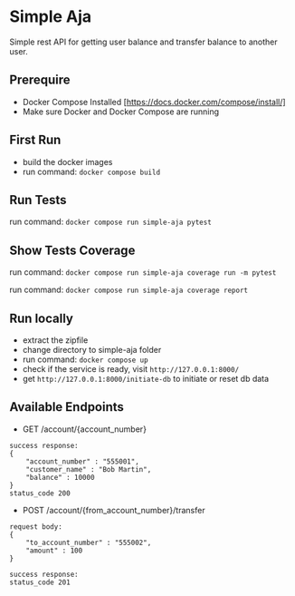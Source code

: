 # Simple Aja
Simple rest API for getting user balance and transfer balance to another user.

## Prerequire
- Docker Compose Installed [https://docs.docker.com/compose/install/]
- Make sure Docker and Docker Compose are running

## First Run
- build the docker images
- run command: `docker compose build` 

## Run Tests
run command: `docker compose run simple-aja pytest`

## Show Tests Coverage
run command: `docker compose run simple-aja coverage run -m pytest`

run command: `docker compose run simple-aja coverage report`

## Run locally
- extract the zipfile
- change directory to simple-aja folder 
- run command: `docker compose up`
- check if the service is ready, visit `http://127.0.0.1:8000/`
- get `http://127.0.0.1:8000/initiate-db` to initiate or reset db data

## Available Endpoints
- GET /account/{account_number}
```
success response:
{
    "account_number" : "555001", 
    "customer_name" : "Bob Martin", 
    "balance" : 10000
}
status_code 200
```
- POST /account/{from_account_number}/transfer
```
request body:
{
    "to_account_number" : "555002", 
    "amount" : 100
}

success response:
status_code 201
```